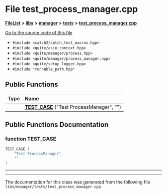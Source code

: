 

# File test\_process\_manager.cpp



[**FileList**](files.md) **>** [**libs**](dir_6719ab1f1f7655efc2fa43f7eb574fd1.md) **>** [**manager**](dir_b048ed2415d89a3588bcd07e27f16f41.md) **>** [**tests**](dir_0da81ac3ea6d1987f7ba9a902aa51f1c.md) **>** [**test\_process\_manager.cpp**](test__process__manager_8cpp.md)

[Go to the source code of this file](test__process__manager_8cpp_source.md)



* `#include <catch2/catch_test_macros.hpp>`
* `#include <quite/asio_context.hpp>`
* `#include <quite/manager/process.hpp>`
* `#include <quite/manager/process_manager.hpp>`
* `#include <quite/setup_logger.hpp>`
* `#include "runnable_path.hpp"`





































## Public Functions

| Type | Name |
| ---: | :--- |
|   | [**TEST\_CASE**](#function-test_case) ("Test ProcessManager", "") <br> |




























## Public Functions Documentation




### function TEST\_CASE 

```C++
TEST_CASE (
    "Test ProcessManager",
    ""
) 
```




<hr>

------------------------------
The documentation for this class was generated from the following file `libs/manager/tests/test_process_manager.cpp`

